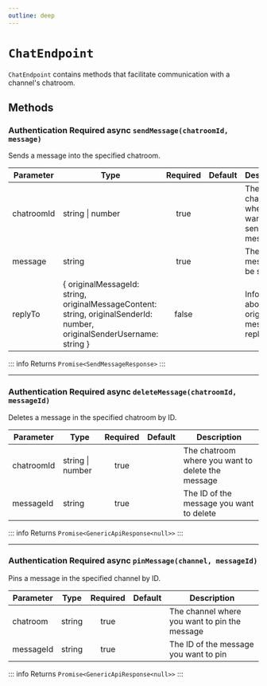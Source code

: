 ```yaml
---
outline: deep
---
```


# `ChatEndpoint`

`ChatEndpoint` contains methods that facilitate communication with a channel's chatroom.


## Methods

### <Badge type="warning">Authentication Required</Badge> <Badge type="tip">async</Badge> `sendMessage(chatroomId, message)`

Sends a message into the specified chatroom.

| Parameter  | Type             | Required | Default | Description                                      |
| ---------- | ---------------- | :------: | ------- | ------------------------------------------------ |
| chatroomId | string \| number |   true   |         | The chatroom where you want to send your message |
| message    | string           |   true   |         | The message to be sent                           |
| replyTo    | 	{ originalMessageId: string, originalMessageContent: string, originalSenderId: number, originalSenderUsername: string } |   false   |         | Information about the original message to reply to  |


::: info Returns
`Promise<SendMessageResponse>`
:::

***

### <Badge type="warning">Authentication Required</Badge> <Badge type="tip">async</Badge> `deleteMessage(chatroomId, messageId)`

Deletes a message in the specified chatroom by ID.

| Parameter  | Type             | Required | Default | Description                                       |
| ---------- | ---------------- | :------: | ------- | ------------------------------------------------- |
| chatroomId | string \| number |   true   |         | The chatroom where you want to delete the message |
| messageId  | string           |   true   |         | The ID of the message you want to delete          |

::: info Returns
`Promise<GenericApiResponse<null>>`
:::

***

### <Badge type="warning">Authentication Required</Badge> <Badge type="tip">async</Badge> `pinMessage(channel, messageId)`

Pins a message in the specified channel by ID.

| Parameter | Type   | Required | Default | Description                                   |
| --------- | ------ | :------: | ------- | --------------------------------------------- |
| chatroom  | string |   true   |         | The channel where you want to pin the message |
| messageId | string |   true   |         | The ID of the message you want to pin         |

::: info Returns
`Promise<GenericApiResponse<null>>`
:::
